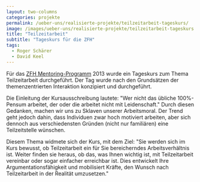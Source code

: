 ```yaml
---
layout: two-columns
categories: projekte
permalink: /ueber-uns/realisierte-projekte/teilzeitarbeit-tageskurs/
image: /images/ueber-uns/realisierte-projekte/teilzeitarbeit-tageskurs.jpg
title: "Teilzeitarbeit"
subtitle: "Tageskurs für die ZFH"
tags:
  - Roger Schärer
  - David Keel
---
```


Für das [ZFH Mentoring-Programm](http://www.zfh.ch/dienstleistungen/mentoring-zfh.html) 2013 wurde ein Tageskurs zum Thema Teilzeitarbeit durchgeführt. Der Tag wurde nach den Grundsätzen der themenzentrierten Interaktion konzipiert und durchgeführt.

Die Einleitung der Kursausschreibung lautete: "Wer nicht das übliche 100%-Pensum arbeitet, der oder die arbeitet nicht mit Leidenschaft." Durch diesen Gedanken, machen wir uns zu Sklaven unserer Arbeitsmoral. Der Trend geht jedoch dahin, dass Individuen zwar hoch motiviert arbeiten, aber sich dennoch aus verschiedensten Gründen (nicht nur familiären) eine Teilzeitstelle wünschen.

Diesem Thema widmete sich der Kurs, mit dem Ziel: "Sie werden sich im Kurs bewusst, ob Teilzeitarbeit ein für Sie bereicherndes Arbeitsverhältnis ist. Weiter finden sie heraus, ob das, was Ihnen wichtig ist, mit Teilzeitarbeit vereinbar oder sogar einfacher erreichbar ist. Dies entwickelt Ihre Argumentationsfähigkeit und mobilisiert Kräfte, den Wunsch nach Teilzeitarbeit in der Realität umzusetzen."